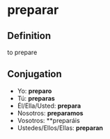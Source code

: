 # preparar

## Definition
to prepare

## Conjugation

- Yo: **preparo**
- Tú: **preparas**
- Él/Ella/Usted: **prepara**
- Nosotros: **preparamos**
- Vosotros: **preparáis
- Ustedes/Ellos/Ellas: **preparan**